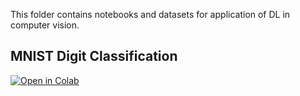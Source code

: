 This folder contains notebooks and datasets for application of DL in computer vision.

## MNIST Digit Classification

[![Open in Colab](https://colab.research.google.com/assets/colab-badge.svg)](https://colab.research.google.com/github/manaranjanp/MLDLStudents/blob/main/DL/ComputerVision/MNIST_Digit_Classification_v1.ipynb)

